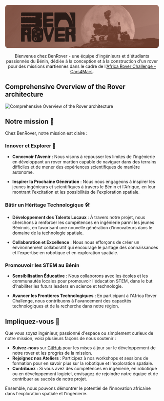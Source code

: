 <p align="center">
  <img width="900" src="https://raw.githubusercontent.com/BenRover-24/.github/main/profile/assets/Banner.png">
</p>

<div align="center">

Bienvenue chez BenRover - une équipe d'ingénieurs et d'étudiants passionnés du Bénin, dédiée à la conception et à la construction d'un rover pour des missions martiennes dans le cadre de l'<a href="https://cars4mars.co.za/">Africa Rover Challenge - Cars4Mars</a>.

</div>



## Comprehensive Overview of the Rover architecture
![Comprehensive Overview of the Rover architecture](https://github.com/iudhael/benrover-docs/blob/electrical/Electrical/rover_architecture.jpg)




## Notre mission 🚀

Chez BenRover, notre mission est claire :

### Innover et Explorer 🌌

- **Concevoir l'Avenir** : Nous visons à repousser les limites de l'ingénierie en développant un rover martien capable de naviguer dans des terrains difficiles et de mener des expériences scientifiques de manière autonome.

- **Inspirer la Prochaine Génération** : Nous nous engageons à inspirer les jeunes ingénieurs et scientifiques à travers le Bénin et l'Afrique, en leur montrant l'excitation et les possibilités de l'exploration spatiale.

### Bâtir un Héritage Technologique 🛠️

- **Développement des Talents Locaux** : À travers notre projet, nous cherchons à renforcer les compétences en ingénierie parmi les jeunes Béninois, en favorisant une nouvelle génération d'innovateurs dans le domaine de la technologie spatiale.

- **Collaboration et Excellence** : Nous nous efforçons de créer un environnement collaboratif qui encourage le partage des connaissances et l'expertise en robotique et en exploration spatiale.

### Promouvoir les STEM au Bénin

- **Sensibilisation Éducative** : Nous collaborons avec les écoles et les communautés locales pour promouvoir l'éducation STEM, dans le but d'habiliter les futurs leaders en science et technologie.

- **Avancer les Frontières Technologiques** : En participant à l'Africa Rover Challenge, nous contribuons à l'avancement des capacités technologiques et de la recherche dans notre région.

## Impliquez-vous 🤝

Que vous soyez ingénieur, passionné d'espace ou simplement curieux de notre mission, voici plusieurs façons de nous soutenir :

- **Suivez-nous** sur [GitHub](https://github.com/BenRover-24) pour les mises à jour sur le développement de notre rover et les progrès de la mission.
- **Rejoignez nos Ateliers** : Participez à nos workshops et sessions de formation pour en savoir plus sur la robotique et l'exploration spatiale.
- **Contribuez** : Si vous avez des compétences en ingénierie, en robotique ou en développement logiciel, envisagez de rejoindre notre équipe et de contribuer au succès de notre projet.

Ensemble, nous pouvons démontrer le potentiel de l'innovation africaine dans l'exploration spatiale et l'ingénierie.
